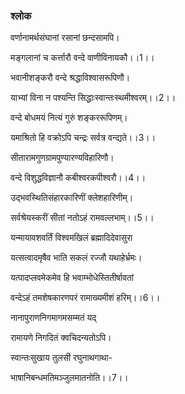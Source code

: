 ### श्लोक

वर्णानामर्थसंघानां रसानां छन्दसामपि।

मङ्गलानां च कर्त्तारौ वन्दे वाणीविनायकौ।।1।।

भवानीशङ्करौ वन्दे श्रद्धाविश्वासरूपिणौ।

याभ्यां विना न पश्यन्ति सिद्धाःस्वान्तःस्थमीश्वरम्।।2।।

वन्दे बोधमयं नित्यं गुरुं शङ्कररूपिणम्।

यमाश्रितो हि वक्रोऽपि चन्द्रः सर्वत्र वन्द्यते।।3।।

सीतारामगुणग्रामपुण्यारण्यविहारिणौ।

वन्दे विशुद्धविज्ञानौ कबीश्वरकपीश्वरौ।।4।।

उद्भवस्थितिसंहारकारिणीं क्लेशहारिणीम्।

सर्वश्रेयस्करीं सीतां नतोऽहं रामवल्लभाम्।।5।।

यन्मायावशवर्तिं विश्वमखिलं ब्रह्मादिदेवासुरा

यत्सत्वादमृषैव भाति सकलं रज्जौ यथाहेर्भ्रमः।

यत्पादप्लवमेकमेव हि भवाम्भोधेस्तितीर्षावतां

वन्देऽहं तमशेषकारणपरं रामाख्यमीशं हरिम्।।6।।

नानापुराणनिगमागमसम्मतं यद्

रामायणे निगदितं क्वचिदन्यतोऽपि।

स्वान्तःसुखाय तुलसी रघुनाथगाथा-

भाषानिबन्धमतिमञ्जुलमातनोति।।7।।

